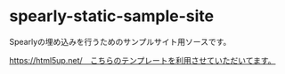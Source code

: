 # spearly-static-sample-site

Spearlyの埋め込みを行うためのサンプルサイト用ソースです。

https://html5up.net/　こちらのテンプレートを利用させていただいてます。
